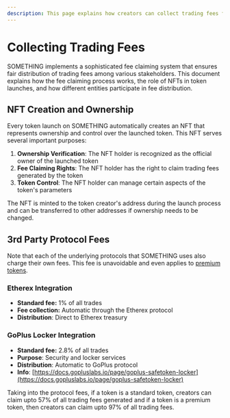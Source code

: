 ```yaml
---
description: This page explains how creators can collect trading fees from the platform
---
```


# Collecting Trading Fees

SOMETHING implements a sophisticated fee claiming system that ensures fair distribution of trading fees among various stakeholders. This document explains how the fee claiming process works, the role of NFTs in token launches, and how different entities participate in fee distribution.

## NFT Creation and Ownership

Every token launch on SOMETHING automatically creates an NFT that represents ownership and control over the launched token. This NFT serves several important purposes:

1. **Ownership Verification**: The NFT holder is recognized as the official owner of the launched token
2. **Fee Claiming Rights**: The NFT holder has the right to claim trading fees generated by the token
3. **Token Control**: The NFT holder can manage certain aspects of the token's parameters

The NFT is minted to the token creator's address during the launch process and can be transferred to other addresses if ownership needs to be changed.

## 3rd Party Protocol Fees

Note that each of the underlying protocols that SOMETHING uses also charge their own fees. This fee is unavoidable and even applies to [premium tokens](premium-tokens/).&#x20;

### Etherex Integration

- **Standard fee:** 1% of all trades
- **Fee collection:** Automatic through the Etherex protocol
- **Distribution**: Direct to Etherex treasury

### GoPlus Locker Integration

- **Standard fee:** 2.8% of all trades
- **Purpose**: Security and locker services
- **Distribution**: Automatic to GoPlus protocol
- **Info**: [https://docs.gopluslabs.io/page/goplus-safetoken-locker](https://docs.gopluslabs.io/page/goplus-safetoken-locker)

Taking into the protocol fees, if a token is a standard token, creators can claim upto 57% of all trading fees generated and if a token is a premium token, then creators can claim upto 97% of all trading fees.
